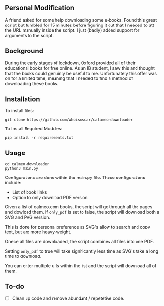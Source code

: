 
**Personal Modification**
--
A friend asked for some help downloading some e-books. Found this great script but fumbled for 15 minutes before figuring it out that I needed to att the URL manually inside the script.
I just (badly) added support for arguments to the script.

**Background**
--
During the early stages of lockdown, Oxford provided all of their educational books for free online. As an IB student, I saw this and thought that the books could genuinly be useful to me. Unfortunately this offer was on for a limited time, meaning that I needed to find a method of downloading these books.

**Installation**
--
To install files:
`````
git clone https://github.com/whoisoscar/calameo-downloader
`````
To Install Required Modules:
`````
pip install -r requirements.txt
`````

**Usage**
--
`````
cd calmeo-downloader
python3 main.py
`````
Configurations are done within the main.py file.
These configurations include:
* List of book links
* Option to only download PDF version

Given a list of calmeo.com books, the script will go through all the pages and dowload them.
If `only_pdf` is set to false, the script will download both a SVG and PVG version.

This is done for personal preference as SVG's allow to search and copy text, but are more heavy-weight.

Onece all files are downloaded, the script combines all files into one PDF.

Setting `only_pdf` to true will take significantly less time as SVG's take a long time to download.

You can enter multiple urls within the list and the script will download all of them.

**To-do**
--
- [ ] Clean up code and remove abundant / repetetive code.
